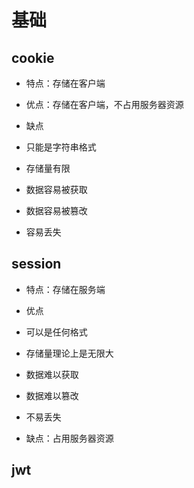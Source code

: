 # 基础

## cookie

+ 特点：存储在客户端

+ 优点：存储在客户端，不占用服务器资源

+ 缺点

+ 只能是字符串格式

+ 存储量有限

+ 数据容易被获取

+ 数据容易被篡改

+ 容易丢失

## session

+ 特点：存储在服务端

+ 优点

+ 可以是任何格式

+ 存储量理论上是无限大

+ 数据难以获取

+ 数据难以篡改

+ 不易丢失

+ 缺点：占用服务器资源

## jwt
